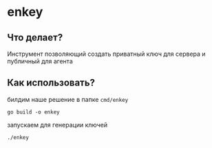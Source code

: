 # enkey

## Что делает?

Инструмент позволяющий создать приватный ключ для сервера и публичный для агента

## Как использовать?
билдим наше решение в папке `cmd/enkey`
```shell
go build -o enkey
```

запускаем для генерации ключей
```shell
./enkey
```
